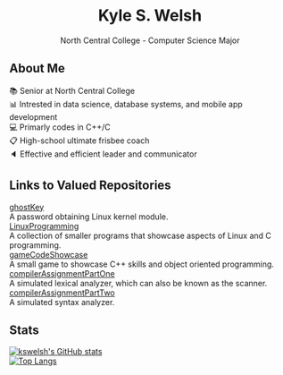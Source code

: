 <h1 align="center">Kyle S. Welsh</h1>
<p align="center">North Central College - Computer Science Major</p>

## About Me
:books: Senior at North Central College <br />
:bar_chart: Intrested in data science, database systems, and mobile app development <br />
:computer: Primarly codes in C++/C <br />
:clipboard: High-school ultimate frisbee coach <br />
:speaker: Effective and efficient leader and communicator <br />

## Links to Valued Repositories
[ghostKey](https://github.com/kswelsh/ghostKey "ghostkey Repo") <br />
A password obtaining Linux kernel module. <br />
[LinuxProgramming](https://github.com/kswelsh/CSCE327 "CSCE327 Repo") <br />
A collection of smaller programs that showcase aspects of Linux and C programming. <br />
[gameCodeShowcase](https://github.com/kswelsh/gameCodeShowcase "gameCodeShowcase Repo") <br />
A small game to showcase C++ skills and object oriented programming. <br />
[compilerAssignmentPartOne](https://github.com/kswelsh/compilerAssignmentPartOne "compilerAssignmentPartOne Repo") <br />
A simulated lexical analyzer, which can also be known as the scanner. <br />
[compilerAssignmentPartTwo](https://github.com/kswelsh/compilerAssignmentPartTwo "compilerAssignmentPartTwo Repo") <br />
A simulated syntax analyzer. <br />
  
## Stats
[![kswelsh's GitHub stats](https://github-readme-stats.vercel.app/api?username=kswelsh)](https://github.com/kswelsh/github-readme-stats) <br />
[![Top Langs](https://github-readme-stats.vercel.app/api/top-langs/?username=kswelsh)](https://github.com/anuraghazra/github-readme-stats)
